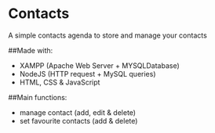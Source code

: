 # Contacts
A simple contacts agenda to store and manage your contacts

##Made with:
- XAMPP (Apache Web Server + MYSQLDatabase)
- NodeJS (HTTP request + MySQL queries)
- HTML, CSS & JavaScript

##Main functions:
- manage contact (add, edit & delete)
- set favourite contacts (add & delete)
